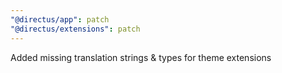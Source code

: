 ```yaml
---
"@directus/app": patch
"@directus/extensions": patch
---
```


Added missing translation strings & types for theme extensions
